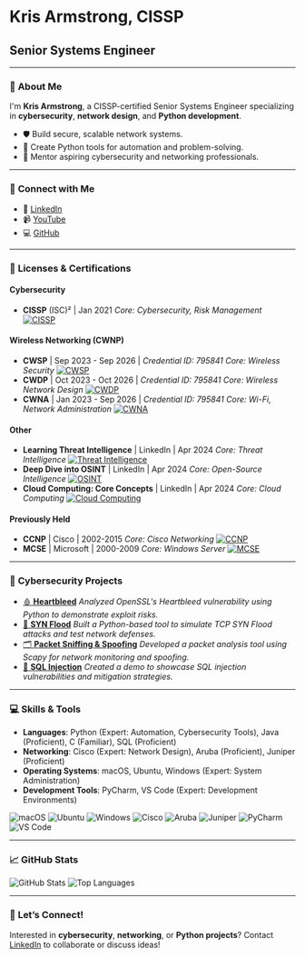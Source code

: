 # Kris Armstrong, CISSP
## Senior Systems Engineer

---

### 👋 **About Me**
I'm **Kris Armstrong**, a CISSP-certified Senior Systems Engineer specializing in **cybersecurity**, **network design**, and **Python development**.

- 🛡️ Build secure, scalable network systems.
- 🐍 Create Python tools for automation and problem-solving.
- 🤝 Mentor aspiring cybersecurity and networking professionals.

---

### 📡 **Connect with Me**
- 🔗 [LinkedIn](https://www.linkedin.com/in/kris-armstrong-cissp/)
- 📹 [YouTube](https://www.youtube.com/channel/UCGplG9LjItnQ4S6wITgdJ7A)
- 💻 [GitHub](https://github.com/krisarmstrong)

---

### 🏅 **Licenses & Certifications**

#### Cybersecurity
- **CISSP** (ISC)² | Jan 2021
  *Core: Cybersecurity, Risk Management*
  [![CISSP](https://img.shields.io/badge/-(ISC)²%20CISSP-green?logo=security&logoColor=white)](https://www.isc2.org/Certifications/CISSP)

#### Wireless Networking (CWNP)
- **CWSP** | Sep 2023 - Sep 2026 | *Credential ID: 795841*
  *Core: Wireless Security*
  [![CWSP](https://img.shields.io/badge/-CWSP-00599C?logo=cisco&logoColor=white)](https://www.cwnp.com/certifications/cwsp)
- **CWDP** | Oct 2023 - Oct 2026 | *Credential ID: 795841*
  *Core: Wireless Network Design*
  [![CWDP](https://img.shields.io/badge/-CWDP-00599C?logo=cisco&logoColor=white)](https://www.cwnp.com/certifications/cwdp)
- **CWNA** | Jan 2023 - Sep 2026 | *Credential ID: 795841*
  *Core: Wi-Fi, Network Administration*
  [![CWNA](https://img.shields.io/badge/-CWNA-00599C?logo=cisco&logoColor=white)](https://www.cwnp.com/certifications/cwna)

#### Other
- **Learning Threat Intelligence** | LinkedIn | Apr 2024
  *Core: Threat Intelligence*
  [![Threat Intelligence](https://img.shields.io/badge/-Threat%20Intelligence-0077B5?logo=linkedin&logoColor=white)]()
- **Deep Dive into OSINT** | LinkedIn | Apr 2024
  *Core: Open-Source Intelligence*
  [![OSINT](https://img.shields.io/badge/-OSINT-0077B5?logo=linkedin&logoColor=white)]()
- **Cloud Computing: Core Concepts** | LinkedIn | Apr 2024
  *Core: Cloud Computing*
  [![Cloud Computing](https://img.shields.io/badge/-Cloud%20Computing-0077B5?logo=linkedin&logoColor=white)]()

#### Previously Held
- **CCNP** | Cisco | 2002-2015
  *Core: Cisco Networking*
  [![CCNP](https://img.shields.io/badge/-CCNP-00599C?logo=cisco&logoColor=white)](https://www.cisco.com/)
- **MCSE** | Microsoft | 2000-2009
  *Core: Windows Server*
  [![MCSE](https://img.shields.io/badge/-MCSE-0078D4?logo=microsoft&logoColor=white)](https://www.microsoft.com/)

---

### 🔐 **Cybersecurity Projects**
- [🩸 **Heartbleed**](https://github.com/krisarmstrong/Heartbleed)
  *Analyzed OpenSSL's Heartbleed vulnerability using Python to demonstrate exploit risks.*
- [🌊 **SYN Flood**](https://github.com/krisarmstrong/SYN-Flood)
  *Built a Python-based tool to simulate TCP SYN Flood attacks and test network defenses.*
- [🗂 **Packet Sniffing & Spoofing**](https://github.com/krisarmstrong/Packet-Sniffing-and-Spoofing)
  *Developed a packet analysis tool using Scapy for network monitoring and spoofing.*
- [💉 **SQL Injection**](https://github.com/krisarmstrong/SQL-Injection)
  *Created a demo to showcase SQL injection vulnerabilities and mitigation strategies.*

---

### 💻 **Skills & Tools**
- **Languages**: Python (Expert: Automation, Cybersecurity Tools), Java (Proficient), C (Familiar), SQL (Proficient)
- **Networking**: Cisco (Expert: Network Design), Aruba (Proficient), Juniper (Proficient)
- **Operating Systems**: macOS, Ubuntu, Windows (Expert: System Administration)
- **Development Tools**: PyCharm, VS Code (Expert: Development Environments)

![macOS](https://img.shields.io/badge/macOS-292e33?style=flat&logo=apple&logoColor=ffffff) ![Ubuntu](https://img.shields.io/badge/Ubuntu-000?style=flat&logo=ubuntu) ![Windows](https://img.shields.io/badge/Windows-000?style=flat&logo=windows&logoColor=blue) ![Cisco](https://img.shields.io/badge/Cisco-000?style=flat&logo=cisco) ![Aruba](https://img.shields.io/badge/Aruba-000?style=flat&logo=HP) ![Juniper](https://img.shields.io/badge/Juniper-000?style=flat&logo=junipernetworks) ![PyCharm](https://img.shields.io/badge/IDE-PyCharm-yellow?style=flat&logo=JetBrains) ![VS Code](https://img.shields.io/badge/IDE-VSCode-%23007ACC?style=flat&logo=Visual-studio-code)

---

### 📈 **GitHub Stats**
![GitHub Stats](https://github-readme-stats.vercel.app/api?username=krisarmstrong&show_icons=true&theme=dark)
![Top Languages](https://github-readme-stats.vercel.app/api/top-langs/?username=krisarmstrong&layout=compact&theme=dark)

---

### 🚀 **Let’s Connect!**
Interested in **cybersecurity**, **networking**, or **Python projects**? Contact [LinkedIn](https://www.linkedin.com/in/kris-armstrong-cissp/) to collaborate or discuss ideas!
